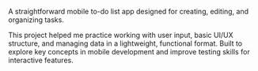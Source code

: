 A straightforward mobile to-do list app designed for creating, editing, and organizing tasks. 

This project helped me practice working with user input, basic UI/UX structure, and managing data in a lightweight, functional format. Built to explore key concepts in mobile development and improve testing skills for interactive features.
